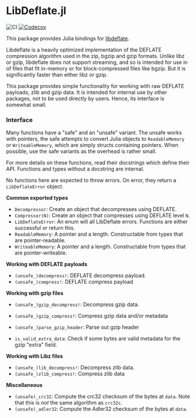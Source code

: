# LibDeflate.jl

![CI](https://github.com/jakobnissen/LibDeflate.jl/workflows/CI/badge.svg)
[![Codecov](https://codecov.io/gh/jakobnissen/LibDeflate.jl/branch/master/graph/badge.svg)](https://codecov.io/gh/jakobnissen/LibDeflate.jl)

This package provides Julia bindings for [libdeflate](https://github.com/ebiggers/libdeflate).

Libdeflate is a heavily optimized implementation of the DEFLATE compression algorithm used in the zip, bgzip and gzip formats. Unlike libz or gzip, libdeflate does not support streaming, and so is intended for use in of files that fit in-memory or for block-compressed files like bgzip. But it is significantly faster than either libz or gzip.

This package provides simple functionality for working with raw DEFLATE payloads, zlib and gzip data. It is intended for internal use by other packages, not to be used directly by users. Hence, its interface is somewhat small.

### Interface
Many functions have a  "safe" and an "unsafe" variant. The unsafe works with pointers, the safe attempts to convert Julia objects to `ReadableMemory` or `WriteableMemory`, which are simply structs containing pointers.
When possible, use the safe variants as the overhead is rather small.

For more details on these functions, read their docstrings which define their API.
Functions and types without a docstring are internal.

No functions here are expected to throw errors. On error, they return a `LibDeflateError` object.

__Common exported types__
* `Decompressor`: Create an object that decompresses using DEFLATE.
* `Compressor(N)`: Create an object that compresses using DEFLATE level `N`.
* `LibDeflateError`: An enum will all LibDeflate errors. Functions are either successful or return this.
* `ReadableMemory`: A pointer and a length. Constructable from types that are pointer-readable.
* `WriteableMemory`: A pointer and a length. Constructable from types that are pointer-writeable.

__Working with DEFLATE payloads__
* `(unsafe_)decompress!`: DEFLATE decompress payload.
* `(unsafe_)compress!`: DEFLATE compress payload

__Working with gzip files__
* `(unsafe_)gzip_decompress!`: Decompress gzip data.
* `(unsafe_)gzip_compress!`: Compress gzip data and/or metadata

* `(unsafe_)parse_gzip_header`: Parse out gzip header
* `is_valid_extra_data`: Check if some bytes are valid metadata for the gzip "extra" field.

__Working with Libz files__
* `(unsafe_)lib_decompress!`: Decompress zlib data.
* `(unsafe_)zlib_compress!`: Compress zlib data

__Miscellaneous__
* `(unsafe)_crc32`: Compute the crc32 checksum of the bytes at `data`. Note that this is _not_ the same algorithm as `crc32c`.
* `(unsafe)_adler32`: Compute the Adler32 checksum of the bytes at `data`.

